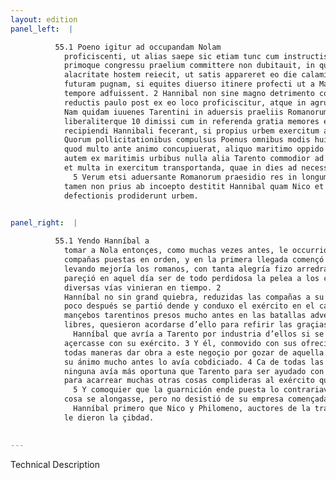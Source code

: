 ```yaml
---
layout: edition
panel_left:  |

          55.1 Poeno igitur ad occupandam Nolam
            proficiscenti, ut alias saepe sic etiam tunc cum instructis copiis Marcellus occurrit,
            primoque congressu praelium committere non dubitauit, in quo superior Romanus tanta
            alacritate hostem reiecit, ut satis appareret eo die calamitosam fuisse Carthaginensibus
            futuram pugnam, si equites diuerso itinere profecti ut a Marcello institutum erat, in
            tempore adfuissent. 2 Hannibal non sine magno detrimento copiis in castra
            reductis paulo post ex eo loco proficiscitur, atque in agrum Salentinum exercitum ducit.
            Nam quidam iuuenes Tarentini in aduersis praeliis Romanorum iam pridem capti
            liberaliterque 10 dimissi cum in referenda gratia memores esse uellent, spem Tarenti
            recipiendi Hannibali fecerant, si propius urbem exercitum admouisset. 3
            Quorum pollicitationibus compulsus Poenus omnibus modis huic rei studendum censuit, ut
            quod multo ante animo concupiuerat, aliquo maritimo oppido potiretur. 4 Erat
            autem ex maritimis urbibus nulla alia Tarento commodior ad auxilia ex Graecia accersenda
            et multa in exercitum transportanda, quae in dies ad necessarium usum expetebantur.
              5 Verum etsi aduersante Romanorum praesidio res in longum protracta sit,
            tamen non prius ab incoepto destitit Hannibal quam Nico et Philomenus auctores
            defectionis prodiderunt urbem.
        

panel_right:  |

          55.1 Yendo Hanníbal a
            tomar a Nola entonçes, como muchas vezes antes, le occurrió en el camino Marcelo con
            compañas puestas en orden, y en la primera llegada començó la batalla, en la qual,
            levando mejoría los romanos, con tanta alegría fizo arredrar al enemigo, que assaz
            pareçió en aquel día ser de todo perdidosa la pelea a los carthagineses si los cavalleros, segund el conçierto de Marcelo, ydos por
            diversas vías vinieran en tiempo. 2
            Hanníbal no sin grand quiebra, reduzidas las compañas a su real,
            poco después se partió dende y conduxo el exército en el campo Salentino. Ca algunos
            mançebos tarentinos presos mucho antes en las batallas adversas de los romanos y dexados
            libres, quesieron acordarse d’ello para refirir las graçias, y dieran esperança a
              Hanníbal que avría a Tarento por industria d’ellos si se
            açercasse con su exército. 3 Y él, conmovido con sus ofrecimientos, quiso en
            todas maneras dar obra a este negoçio por gozar de aquella çibdad marítima, segund que
            su ánimo mucho antes lo avía cobdiciado. 4 Ca de todas las çibdades marítimas
            ninguna avía más oportuna que Tarento para ser ayudado con gente y navíos desde Grecia y
            para acarrear muchas otras cosas complideras al exército que cada día eran menester.
              5 Y comoquier que la guarnición ende puesta lo contrariava y fazía que la
            cosa se alongasse, pero no desistió de su empresa començada
              Hanníbal primero que Nico y Philomeno, auctores de la trayción,
            le dieron la çibdad.
        

---
```


 Technical Description 

        